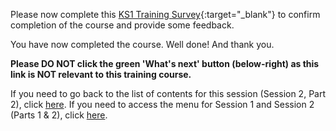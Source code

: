 Please now complete this [KS1 Training Survey](https://docs.google.com/forms/d/1dfKT3_hbo0iDiEM6Mt-Nu9YHkEJOUQD4drcDmXKlARs/edit){:target="_blank"} to confirm completion of the course and provide some feedback.

You have now completed the course. Well done! And thank you.

**Please DO NOT click the green 'What's next' button (below-right) as this link is NOT relevant to this training course.**

If you need to go back to the list of contents for this session (Session 2, Part 2), click [here](https://projects.raspberrypi.org/en/projects/KS1StorytellingTraining_Session2_Part2_GBICi1b).
If you need to access the menu for Session 1 and Session 2 (Parts 1 & 2), click [here](https://projects.raspberrypi.org/en/pathways/ks1-storytellingtraining-gbici1b).

